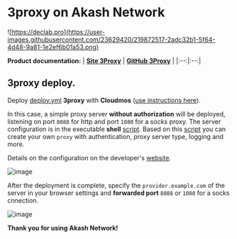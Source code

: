 # 3proxy on Akash Network
![https://declab.pro](https://user-images.githubusercontent.com/23629420/219872517-2adc32b1-5f64-4d48-9a81-1e2ef6b01a53.png)

**Product documentation:**
| [**Site 3Proxy**](https://3proxy.ru/) | [**GitHub 3Proxy**](https://github.com/3proxy) |
|:--:|:--:|

## 3proxy deploy.

Deploy [deploy.yml](https://gitopia.com/DecloudNodesLab/software/tree/master/3proxy/deploy.yml) **3proxy** with **Cloudmos** ([use instructions here](https://docs.declab.pro/guides/cloudmos)).

In this case, a simple proxy server **without authorization** will be deployed, listening on port `8088` for http and port `1080` for a socks proxy. The server configuration is in the executable **shell** [script](https://gitopia.com/DecloudNodesLab/software/tree/master/3proxy/main.sh).
Based on this [script](https://gitopia.com/DecloudNodesLab/software/tree/master/3proxy/main.sh) you can create your own `proxy` with authentication, proxy server type, logging and more.

Details on the configuration on the developer's [website](https://3proxy.ru/download/devel/?l=EN).

![image](https://user-images.githubusercontent.com/23629420/188477186-afd9f6eb-4a10-4a6a-8c21-d2e8ac0f1dc3.png)

After the deployment is complete, specify the `provider.example.com` of the server in your browser settings and **forwarded port** `8088` or `1080` for a socks cnnection.

![image](https://user-images.githubusercontent.com/23629420/188474288-826ba555-ed4f-4462-be65-3d66758d997e.png)

**Thank you for using Akash Network!**
